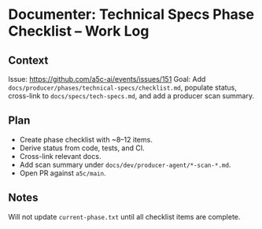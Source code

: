 # Documenter: Technical Specs Phase Checklist – Work Log

## Context
Issue: https://github.com/a5c-ai/events/issues/151
Goal: Add `docs/producer/phases/technical-specs/checklist.md`, populate status, cross-link to `docs/specs/tech-specs.md`, and add a producer scan summary.

## Plan
- Create phase checklist with ~8–12 items.
- Derive status from code, tests, and CI.
- Cross-link relevant docs.
- Add scan summary under `docs/dev/producer-agent/*-scan-*.md`.
- Open PR against `a5c/main`.

## Notes
Will not update `current-phase.txt` until all checklist items are complete.
